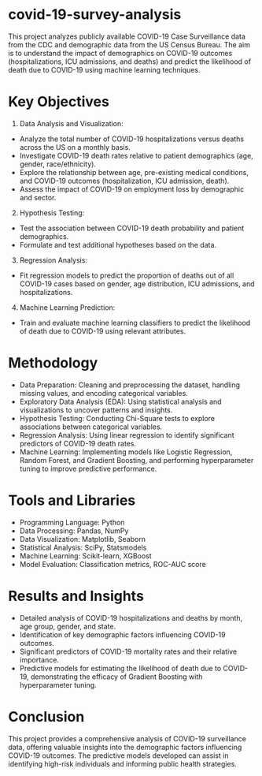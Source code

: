 # covid-19-survey-analysis
This project analyzes publicly available COVID-19 Case Surveillance data from the CDC and demographic data from the US Census Bureau. The aim is to understand the impact of demographics on COVID-19 outcomes (hospitalizations, ICU admissions, and deaths) and predict the likelihood of death due to COVID-19 using machine learning techniques.
# Key Objectives
1. Data Analysis and Visualization:

* Analyze the total number of COVID-19 hospitalizations versus deaths across the US on a monthly basis.
* Investigate COVID-19 death rates relative to patient demographics (age, gender, race/ethnicity).
* Explore the relationship between age, pre-existing medical conditions, and COVID-19 outcomes (hospitalization, ICU admission, death).
* Assess the impact of COVID-19 on employment loss by demographic and sector.
2. Hypothesis Testing:

* Test the association between COVID-19 death probability and patient demographics.
* Formulate and test additional hypotheses based on the data.
3. Regression Analysis:

* Fit regression models to predict the proportion of deaths out of all COVID-19 cases based on gender, age distribution, ICU admissions, and hospitalizations.
4. Machine Learning Prediction:

* Train and evaluate machine learning classifiers to predict the likelihood of death due to COVID-19 using relevant attributes.
# Methodology
* Data Preparation: Cleaning and preprocessing the dataset, handling missing values, and encoding categorical variables.
* Exploratory Data Analysis (EDA): Using statistical analysis and visualizations to uncover patterns and insights.
* Hypothesis Testing: Conducting Chi-Square tests to explore associations between categorical variables.
* Regression Analysis: Using linear regression to identify significant predictors of COVID-19 death rates.
* Machine Learning: Implementing models like Logistic Regression, Random Forest, and Gradient Boosting, and performing hyperparameter tuning to improve predictive performance.
# Tools and Libraries
* Programming Language: Python
* Data Processing: Pandas, NumPy
* Data Visualization: Matplotlib, Seaborn
* Statistical Analysis: SciPy, Statsmodels
* Machine Learning: Scikit-learn, XGBoost
* Model Evaluation: Classification metrics, ROC-AUC score
# Results and Insights
* Detailed analysis of COVID-19 hospitalizations and deaths by month, age group, gender, and state.
* Identification of key demographic factors influencing COVID-19 outcomes.
* Significant predictors of COVID-19 mortality rates and their relative importance.
* Predictive models for estimating the likelihood of death due to COVID-19, demonstrating the efficacy of Gradient Boosting with hyperparameter tuning.
# Conclusion
This project provides a comprehensive analysis of COVID-19 surveillance data, offering valuable insights into the demographic factors influencing COVID-19 outcomes. The predictive models developed can assist in identifying high-risk individuals and informing public health strategies.
